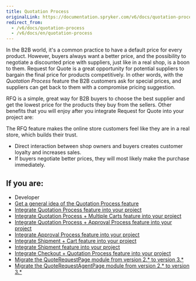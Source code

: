 ```yaml
---
title: Quotation Process
originalLink: https://documentation.spryker.com/v6/docs/quotation-process
redirect_from:
  - /v6/docs/quotation-process
  - /v6/docs/en/quotation-process
---
```


In the B2B world, it's a common practice to have a default price for every product. However, buyers always want a better price, and the possibility to negotiate a discounted price with suppliers, just like in a real shop, is a boon to them. Request for Quote is a great opportunity for potential suppliers to bargain the final price for products competitively. In other words, with the *Quotation Process* feature the B2B customers ask for special prices, and suppliers can get back to them with a compromise pricing suggestion.

RFQ is a simple, great way for B2B buyers to choose the best supplier and get the lowest price for the products they buy from the sellers. Other benefits that you will enjoy after you integrate Request for Quote into your project are:

 The RFQ feature makes the online store customers feel like they are in a real store, which builds their trust.
* Direct interaction between shop owners and buyers creates customer loyalty and increases sales.
* If buyers negotiate better prices, they will most likely make the purchase immediately.

## If you are:

<div class="mr-container">
    <div class="mr-list-container">
        <!-- col1 -->
        <div class="mr-col">
            <ul class="mr-list mr-list-green">
                <li class="mr-title">Developer</li>
                <li><a href="https://documentation.spryker.com/docs/quotation-process-rfq-feature-overview" class="mr-link">Get a general idea of the Quotation Process feature</a></li>
                <li><a href="https://documentation.spryker.com/docs/quotation-process-feature-integration" class="mr-link">Integrate Quotation Process feature into your project</a></li>
                <li><a href="https://documentation.spryker.com/docs/quotation-process-multiple-carts-feature-integration" class="mr-link">Integrate Quotation Process + Multiple Carts feature into your project</a></li>
                <li><a href="https://documentation.spryker.com/docs/quotation-process-approval-process-feature-integration" class="mr-link">Integrate Quotation Process + Approval Process feature into your project</a></li>
             <li><a href="https://documentation.spryker.com/docs/approval-process-feature-integration" class="mr-link">Integrate Approval Process feature into your project</a></li>
                 <li><a href="https://documentation.spryker.com/docs/shipment-cart-feature-integration" class="mr-link">Integrate Shipment + Cart feature into your project</a></li>
                  <li><a href="https://documentation.spryker.com/docs/shipment-feature-integration" class="mr-link">Integrate Shipment feature into your project</a></li>
                <li><a href="https://documentation.spryker.com/docs/checkout-quotation-process-feature-integration" class="mr-link">Integrate Checkout + Quotation Process feature into your project</a></li>
                <li><a href="https://documentation.spryker.com/docs/mg-quoterequestpage#upgrading-from-version-2-x-x-to-version-3-x-x" class="mr-link">Migrate the QuoteRequestPage module from version 2.* to version 3.*</a></li>
                <li><a href="https://documentation.spryker.com/docs/mg-quoterequestagent#upgrading-from-version-2-x-x-to-version-3-x-x" class="mr-link">Migrate the QuoteRequestAgentPage module from version 2.* to version 3.*</a></li>
                </ul>
        </div>
    </div>
</div>
